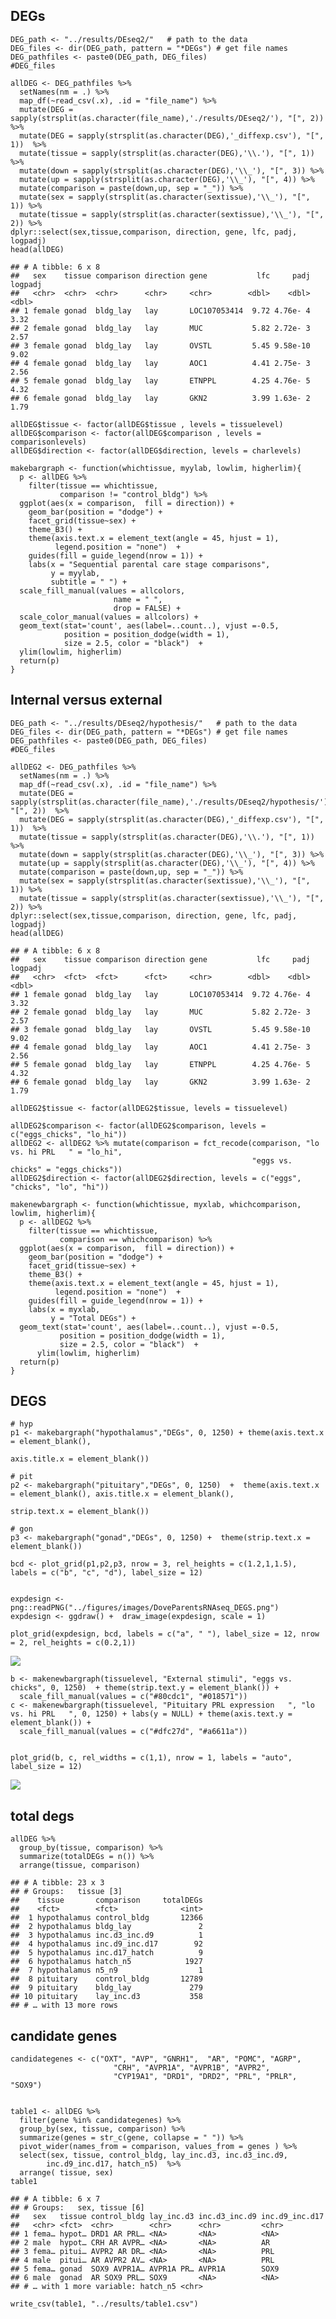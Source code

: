 DEGs
----

    DEG_path <- "../results/DEseq2/"   # path to the data
    DEG_files <- dir(DEG_path, pattern = "*DEGs") # get file names
    DEG_pathfiles <- paste0(DEG_path, DEG_files)
    #DEG_files

    allDEG <- DEG_pathfiles %>%
      setNames(nm = .) %>% 
      map_df(~read_csv(.x), .id = "file_name") %>% 
      mutate(DEG = sapply(strsplit(as.character(file_name),'./results/DEseq2/'), "[", 2))  %>% 
      mutate(DEG = sapply(strsplit(as.character(DEG),'_diffexp.csv'), "[", 1))  %>% 
      mutate(tissue = sapply(strsplit(as.character(DEG),'\\.'), "[", 1)) %>%
      mutate(down = sapply(strsplit(as.character(DEG),'\\_'), "[", 3)) %>%
      mutate(up = sapply(strsplit(as.character(DEG),'\\_'), "[", 4)) %>%
      mutate(comparison = paste(down,up, sep = "_")) %>%
      mutate(sex = sapply(strsplit(as.character(sextissue),'\\_'), "[", 1)) %>%
      mutate(tissue = sapply(strsplit(as.character(sextissue),'\\_'), "[", 2)) %>%
    dplyr::select(sex,tissue,comparison, direction, gene, lfc, padj, logpadj) 
    head(allDEG)

    ## # A tibble: 6 x 8
    ##   sex    tissue comparison direction gene           lfc     padj logpadj
    ##   <chr>  <chr>  <chr>      <chr>     <chr>        <dbl>    <dbl>   <dbl>
    ## 1 female gonad  bldg_lay   lay       LOC107053414  9.72 4.76e- 4    3.32
    ## 2 female gonad  bldg_lay   lay       MUC           5.82 2.72e- 3    2.57
    ## 3 female gonad  bldg_lay   lay       OVSTL         5.45 9.58e-10    9.02
    ## 4 female gonad  bldg_lay   lay       AOC1          4.41 2.75e- 3    2.56
    ## 5 female gonad  bldg_lay   lay       ETNPPL        4.25 4.76e- 5    4.32
    ## 6 female gonad  bldg_lay   lay       GKN2          3.99 1.63e- 2    1.79

    allDEG$tissue <- factor(allDEG$tissue , levels = tissuelevel)
    allDEG$comparison <- factor(allDEG$comparison , levels = comparisonlevels)
    allDEG$direction <- factor(allDEG$direction, levels = charlevels)

    makebargraph <- function(whichtissue, myylab, lowlim, higherlim){
      p <- allDEG %>%
        filter(tissue == whichtissue,
               comparison != "control_bldg") %>%
      ggplot(aes(x = comparison,  fill = direction)) +
        geom_bar(position = "dodge") +
        facet_grid(tissue~sex) +
        theme_B3() +
        theme(axis.text.x = element_text(angle = 45, hjust = 1),
              legend.position = "none")  +
        guides(fill = guide_legend(nrow = 1)) +
        labs(x = "Sequential parental care stage comparisons", 
             y = myylab,
             subtitle = " ") +
      scale_fill_manual(values = allcolors,
                           name = " ",
                           drop = FALSE) +
      scale_color_manual(values = allcolors) +
      geom_text(stat='count', aes(label=..count..), vjust =-0.5, 
                position = position_dodge(width = 1),
                size = 2.5, color = "black")  +
      ylim(lowlim, higherlim)
      return(p)
    }

Internal versus external
------------------------

    DEG_path <- "../results/DEseq2/hypothesis/"   # path to the data
    DEG_files <- dir(DEG_path, pattern = "*DEGs") # get file names
    DEG_pathfiles <- paste0(DEG_path, DEG_files)
    #DEG_files

    allDEG2 <- DEG_pathfiles %>%
      setNames(nm = .) %>% 
      map_df(~read_csv(.x), .id = "file_name") %>% 
      mutate(DEG = sapply(strsplit(as.character(file_name),'./results/DEseq2/hypothesis/'), "[", 2))  %>% 
      mutate(DEG = sapply(strsplit(as.character(DEG),'_diffexp.csv'), "[", 1))  %>% 
      mutate(tissue = sapply(strsplit(as.character(DEG),'\\.'), "[", 1)) %>%
      mutate(down = sapply(strsplit(as.character(DEG),'\\_'), "[", 3)) %>%
      mutate(up = sapply(strsplit(as.character(DEG),'\\_'), "[", 4)) %>%
      mutate(comparison = paste(down,up, sep = "_")) %>%
      mutate(sex = sapply(strsplit(as.character(sextissue),'\\_'), "[", 1)) %>%
      mutate(tissue = sapply(strsplit(as.character(sextissue),'\\_'), "[", 2)) %>%
    dplyr::select(sex,tissue,comparison, direction, gene, lfc, padj, logpadj) 
    head(allDEG)

    ## # A tibble: 6 x 8
    ##   sex    tissue comparison direction gene           lfc     padj logpadj
    ##   <chr>  <fct>  <fct>      <fct>     <chr>        <dbl>    <dbl>   <dbl>
    ## 1 female gonad  bldg_lay   lay       LOC107053414  9.72 4.76e- 4    3.32
    ## 2 female gonad  bldg_lay   lay       MUC           5.82 2.72e- 3    2.57
    ## 3 female gonad  bldg_lay   lay       OVSTL         5.45 9.58e-10    9.02
    ## 4 female gonad  bldg_lay   lay       AOC1          4.41 2.75e- 3    2.56
    ## 5 female gonad  bldg_lay   lay       ETNPPL        4.25 4.76e- 5    4.32
    ## 6 female gonad  bldg_lay   lay       GKN2          3.99 1.63e- 2    1.79

    allDEG2$tissue <- factor(allDEG2$tissue, levels = tissuelevel)

    allDEG2$comparison <- factor(allDEG2$comparison, levels = c("eggs_chicks", "lo_hi"))
    allDEG2 <- allDEG2 %>% mutate(comparison = fct_recode(comparison, "lo vs. hi PRL   " = "lo_hi",
                                                          "eggs vs. chicks" = "eggs_chicks"))
    allDEG2$direction <- factor(allDEG2$direction, levels = c("eggs", "chicks", "lo", "hi"))

    makenewbargraph <- function(whichtissue, myxlab, whichcomparison, lowlim, higherlim){
      p <- allDEG2 %>%
        filter(tissue == whichtissue,
               comparison == whichcomparison) %>%
      ggplot(aes(x = comparison,  fill = direction)) +
        geom_bar(position = "dodge") +
        facet_grid(tissue~sex) +
        theme_B3() +
        theme(axis.text.x = element_text(angle = 45, hjust = 1),
              legend.position = "none")  +
        guides(fill = guide_legend(nrow = 1)) +
        labs(x = myxlab, 
             y = "Total DEGs") +
      geom_text(stat='count', aes(label=..count..), vjust =-0.5, 
               position = position_dodge(width = 1),
               size = 2.5, color = "black")  + 
          ylim(lowlim, higherlim)
      return(p)
    }

DEGS
----

    # hyp
    p1 <- makebargraph("hypothalamus","DEGs", 0, 1250) + theme(axis.text.x = element_blank(), 
                                                                   axis.title.x = element_blank())

    # pit
    p2 <- makebargraph("pituitary","DEGs", 0, 1250)  +  theme(axis.text.x = element_blank(), axis.title.x = element_blank(), 
                                                                  strip.text.x = element_blank())

    # gon
    p3 <- makebargraph("gonad","DEGs", 0, 1250) +  theme(strip.text.x = element_blank())

    bcd <- plot_grid(p1,p2,p3, nrow = 3, rel_heights = c(1.2,1,1.5), labels = c("b", "c", "d"), label_size = 12)


    expdesign <- png::readPNG("../figures/images/DoveParentsRNAseq_DEGS.png")
    expdesign <- ggdraw() +  draw_image(expdesign, scale = 1)

    plot_grid(expdesign, bcd, labels = c("a", " "), label_size = 12, nrow = 2, rel_heights = c(0.2,1))

![](../figures/fig2-1.png)

    b <- makenewbargraph(tissuelevel, "External stimuli", "eggs vs. chicks", 0, 1250)  + theme(strip.text.y = element_blank()) +
      scale_fill_manual(values = c("#80cdc1", "#018571"))
    c <- makenewbargraph(tissuelevel, "Pituitary PRL expression   ", "lo vs. hi PRL   ", 0, 1250) + labs(y = NULL) + theme(axis.text.y = element_blank()) +
      scale_fill_manual(values = c("#dfc27d", "#a6611a"))

     
    plot_grid(b, c, rel_widths = c(1,1), nrow = 1, labels = "auto", label_size = 12)

![](../figures/fig2-2.png)

total degs
----------

    allDEG %>%
      group_by(tissue, comparison) %>%
      summarize(totalDEGs = n()) %>%
      arrange(tissue, comparison)

    ## # A tibble: 23 x 3
    ## # Groups:   tissue [3]
    ##    tissue       comparison     totalDEGs
    ##    <fct>        <fct>              <int>
    ##  1 hypothalamus control_bldg       12366
    ##  2 hypothalamus bldg_lay               2
    ##  3 hypothalamus inc.d3_inc.d9          1
    ##  4 hypothalamus inc.d9_inc.d17        92
    ##  5 hypothalamus inc.d17_hatch          9
    ##  6 hypothalamus hatch_n5            1927
    ##  7 hypothalamus n5_n9                  1
    ##  8 pituitary    control_bldg       12789
    ##  9 pituitary    bldg_lay             279
    ## 10 pituitary    lay_inc.d3           358
    ## # … with 13 more rows

candidate genes
---------------

    candidategenes <- c("OXT", "AVP", "GNRH1",  "AR", "POMC", "AGRP",
                           "CRH", "AVPR1A", "AVPR1B", "AVPR2",
                           "CYP19A1", "DRD1", "DRD2", "PRL", "PRLR", "SOX9") 


    table1 <- allDEG %>%
      filter(gene %in% candidategenes) %>%
      group_by(sex, tissue, comparison) %>%
      summarize(genes = str_c(gene, collapse = " ")) %>%
      pivot_wider(names_from = comparison, values_from = genes ) %>%
      select(sex, tissue, control_bldg, lay_inc.d3, inc.d3_inc.d9,
            inc.d9_inc.d17, hatch_n5)  %>%
      arrange( tissue, sex)
    table1

    ## # A tibble: 6 x 7
    ## # Groups:   sex, tissue [6]
    ##   sex   tissue control_bldg lay_inc.d3 inc.d3_inc.d9 inc.d9_inc.d17
    ##   <chr> <fct>  <chr>        <chr>      <chr>         <chr>         
    ## 1 fema… hypot… DRD1 AR PRL… <NA>       <NA>          <NA>          
    ## 2 male  hypot… CRH AR AVPR… <NA>       <NA>          AR            
    ## 3 fema… pitui… AVPR2 AR DR… <NA>       <NA>          PRL           
    ## 4 male  pitui… AR AVPR2 AV… <NA>       <NA>          PRL           
    ## 5 fema… gonad  SOX9 AVPR1A… AVPR1A PR… AVPR1A        SOX9          
    ## 6 male  gonad  AR SOX9 PRL… SOX9       <NA>          <NA>          
    ## # … with 1 more variable: hatch_n5 <chr>

    write_csv(table1, "../results/table1.csv")
